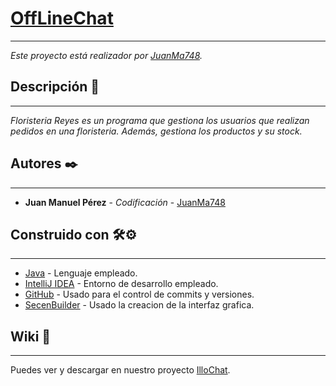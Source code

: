 ﻿# [OffLineChat](https://github.com/JuanManuel748/Floristeria)

___

_Este proyecto está realizador por [JuanMa748](https://github.com/JuanManuel748)._
## Descripción 📄

___

_Floristeria Reyes es un programa que gestiona los usuarios que realizan pedidos en una floristeria. Además, gestiona los productos y su stock._

## Autores ✒️

___
* **Juan Manuel Pérez** - *Codificación* - [JuanMa748](https://github.com/JuanManuel748)

## Construido con 🛠️⚙️
___

* [Java](https://www.java.com/es/) - Lenguaje empleado.
* [IntelliJ IDEA](https://www.jetbrains.com/es-es/idea/) - Entorno de desarrollo empleado.
* [GitHub](https://github.com/) - Usado para el control de commits y versiones.
* [SecenBuilder](https://gluonhq.com/products/scene-builder/) - Usado la creacion de la interfaz grafica.

## Wiki 📖
___
Puedes ver y descargar en nuestro proyecto [IlloChat](https://github.com/JuanManuel748/Floristeria).
